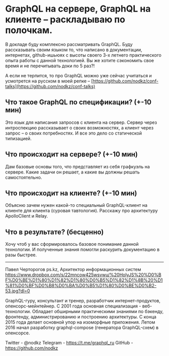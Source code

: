 # GraphQL на сервере, GraphQL на клиенте – раскладываю по полочкам.

В докладе буду комплексно рассматривать GraphQL. Буду рассказывать своим языком то, что написано в документации, интернетах, github-ишьюях с высоты своего 3-х летнего практического опыта работы с данной технологией. Вы же хотите сэкономить свое время и не перечитывать доки по 5 раз?!

А если не терпится, то про GraphQL можно уже сейчас учитаться и усмотрется на русском в моей репке – [https://github.com/nodkz/conf-talks](https://github.com/nodkz/conf-talks)

## Что такое GraphQL по спецификации? (+-10 мин)

Это язык для написания запросов с клиента на сервер. Сервер через интроспекцию рассказывает о своих возможностях, а клиент через запрос – о своих потребностях. И все это дело со статической типизацией.

## Что происходит на сервере? (+-10 мин)

Дам базовые основы того, что представляет из себя графкуэль на сервере. Какие задачи он решает, а какие вы должны решать самостоятельно.

## Что происходит на клиенте? (+-10 мин)

Объясню зачем нужен какой-то специальный GraphQL-клиент на клиенте для клиента (суровая тавтология). Расскажу про архитектуру ApolloClient и Relay.

## Что в результате? (бесценно)

Хочу чтоб у вас сформировалось базовое понимание данной технологии. И полученные знания помогли раскурить документацию в разы быстрее.

-----------------------------------------------------

Павел Черторогов
ps.kz, Архитектор информационных систем
<https://www.dropbox.com/s/22mncow425wsvwu/%20HolyJS%20%D0%BF%D0%BE%D1%80%D1%82%D1%80%D0%B5%D1%82%D1%8B%20%D1%81%D0%BF%D0%B8%D0%BA%D0%B5%D1%80%D0%BE%D0%B2-53.jpg?dl=0>

GraphQL-гуру, консультант и тренер, разработчик интернет-продуктов, опенсорс-мейнтейнер. С 2001 года основная специализация - веб-технологии. Обладает обширными практическими знаниями по бэкенду, фронтенду, администрированию и построению архитектуры. С конца 2015 года делает основной упор на изоморфные приложения. Летом 2016 начал разработку graphql-compose (генератора GraphQL-схем) в опенсорсе.

Twitter - @nodkz
Telegram - <https://t.me/graphql_ru>
GitHub - <https://github.com/nodkz>
